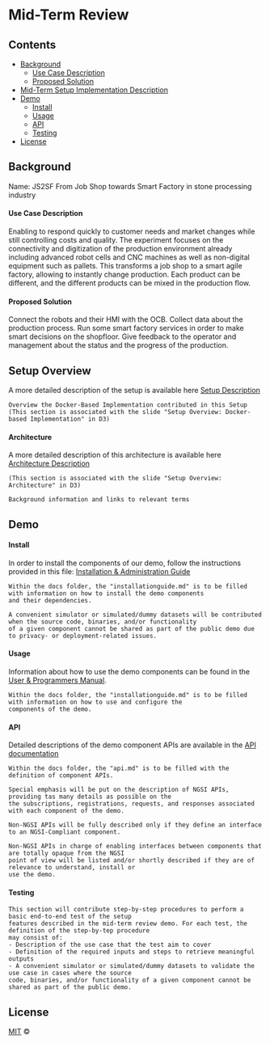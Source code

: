 # Mid-Term Review

## Contents

-   [Background](#background)
    -   [Use Case Description](#use-case-description)
    -   [Proposed Solution](#proposed-solution)
-   [Mid-Term Setup Implementation Description](#mid-term-setup-implementation-description)
-   [Demo](#demo)
    -   [Install](#install)
    -   [Usage](#usage)
    -   [API](#api)
    -   [Testing](#testing)
-   [License](#license)

## Background
Name: JS2SF
  From Job Shop  towards Smart Factory in stone processing industry
  
#### Use Case Description
Enabling to respond quickly to customer needs and market changes while still controlling costs and quality.
The experiment focuses on the connectivity and digitization of the production environment already including
advanced robot cells and CNC machines as well as non-digital equipment such as pallets. This transforms a job
shop to a smart agile factory, allowing to instantly change production. Each product can be different, and the
different products can be mixed in the production flow.

#### Proposed Solution
Connect the robots and their HMI with the OCB. Collect data about the production process. Run some smart 
factory services in order to make smart decisions on the shopfloor. Give feedback to the operator and management 
about the status and the progress of the production.

## Setup Overview

A more detailed description of the setup is available here [Setup Description](Setup_midterm.md)
```
Overview the Docker-Based Implementation contributed in this Setup (This section is associated with the slide "Setup Overview: Docker-based Implementation" in D3)
```

#### Architecture
A more detailed description of this architecture is available here [Architecture Description](architecture.md)
```
(This section is associated with the slide "Setup Overview: Architecture" in D3)
```

```
Background information and links to relevant terms
```
## Demo
#### Install
In order to install the components of our demo, follow the instructions provided in this file: [Installation & Administration Guide](installationguide.md)
```
Within the docs folder, the "installationguide.md" is to be filled with information on how to install the demo components
and their dependencies.

A convenient simulator or simulated/dummy datasets will be contributed when the source code, binaries, and/or functionality
of a given component cannot be shared as part of the public demo due to privacy- or deployment-related issues.
```

#### Usage
Information about how to use the demo components can be found in the [User & Programmers Manual](usermanual.md).
```
Within the docs folder, the "installationguide.md" is to be filled with information on how to use and configure the
components of the demo.
```

#### API
Detailed descriptions of the demo component APIs are available in the [API documentation](api.md) 
```
Within the docs folder, the "api.md" is to be filled with the definition of component APIs.

Special emphasis will be put on the description of NGSI APIs, providing tas many details as possible on the 
the subscriptions, registrations, requests, and responses associated with each component of the demo. 

Non-NGSI APIs will be fully described only if they define an interface to an NGSI-Compliant component.

Non-NGSI APIs in charge of enabling interfaces between components that are totally opaque from the NGSI
point of view will be listed and/or shortly described if they are of relevance to understand, install or
use the demo.
```

#### Testing

```
This section will contribute step-by-step procedures to perform a basic end-to-end test of the setup 
features described in the mid-term review demo. For each test, the definition of the step-by-tep procedure
may consist of:
- Description of the use case that the test aim to cover
- Definition of the required inputs and steps to retrieve meaningful outputs
- A convenient simulator or simulated/dummy datasets to validate the use case in cases where the source 
code, binaries, and/or functionality of a given component cannot be shared as part of the public demo.
```



## License

[MIT](LICENSE) © <TTE>
